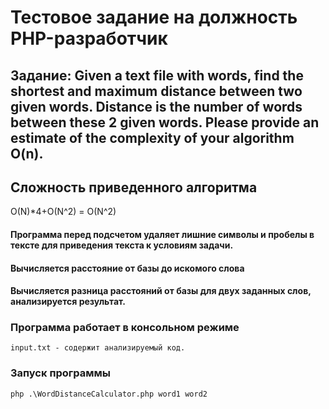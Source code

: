# Тестовое задание на должность PHP-разработчик
## Задание:  Given a text file with words, find the shortest and maximum distance between two given words. Distance is the number of words between these 2 given words. Please provide an estimate of the complexity of your algorithm O(n).

## Сложность приведенного алгоритма
O(N)*4+O(N^2) = O(N^2)

#### Программа перед подсчетом удаляет лишние символы и пробелы в тексте для приведения текста к условиям задачи.
#### Вычисляется расстояние от базы до искомого слова
#### Вычисляется разница расстояний от базы для двух заданных слов, анализируется результат. 

### Программа работает в консольном режиме 
```
input.txt - содержит анализируемый код. 
```
### Запуск программы
```
php .\WordDistanceCalculator.php word1 word2
```